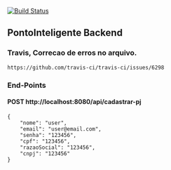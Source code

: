 
[![Build Status](https://travis-ci.org/SmythyCosta/pontointeligente_backend.svg?branch=master)](https://travis-ci.org/SmythyCosta/pontointeligente_backend)

## PontoInteligente Backend

### Travis, Correcao de erros no arquivo. 
	https://github.com/travis-ci/travis-ci/issues/6298
	
### End-Points

#### POST http://localhost:8080/api/cadastrar-pj
	{
	    "nome": "user",
	    "email": "user@email.com",
	    "senha": "123456",
	    "cpf": "123456",
	    "razaoSocial": "123456",
	    "cnpj": "123456"
	}